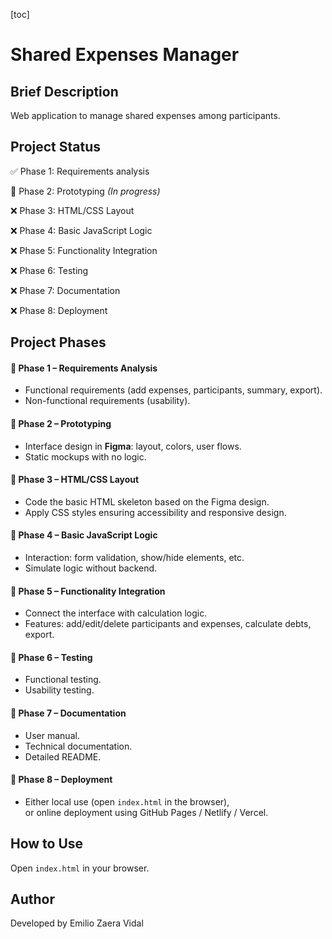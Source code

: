 [toc]

# Shared Expenses Manager

## Brief Description

Web application to manage shared expenses among participants.

## Project Status

✅ Phase 1: Requirements analysis

🚧 Phase 2: Prototyping *(In progress)*

❌ Phase 3: HTML/CSS Layout

❌ Phase 4: Basic JavaScript Logic

❌ Phase 5: Functionality Integration

❌ Phase 6: Testing

❌ Phase 7: Documentation

❌ Phase 8: Deployment

## Project Phases

#### 🔹 Phase 1 – Requirements Analysis

- Functional requirements (add expenses, participants, summary, export).
- Non-functional requirements (usability).

#### 🔹 Phase 2 – Prototyping

- Interface design in **Figma**: layout, colors, user flows.
- Static mockups with no logic.

#### 🔹 Phase 3 – HTML/CSS Layout

- Code the basic HTML skeleton based on the Figma design.
- Apply CSS styles ensuring accessibility and responsive design.

#### 🔹 Phase 4 – Basic JavaScript Logic

- Interaction: form validation, show/hide elements, etc.
- Simulate logic without backend.

#### 🔹 Phase 5 – Functionality Integration

- Connect the interface with calculation logic.
- Features: add/edit/delete participants and expenses, calculate debts, export.

#### 🔹 Phase 6 – Testing

- Functional testing.
- Usability testing.

#### 🔹 Phase 7 – Documentation

- User manual.
- Technical documentation.
- Detailed README.

#### 🔹 Phase 8 – Deployment

- Either local use (open `index.html` in the browser),  
  or online deployment using GitHub Pages / Netlify / Vercel.

## How to Use

Open `index.html` in your browser.

## Author

Developed by Emilio Zaera Vidal